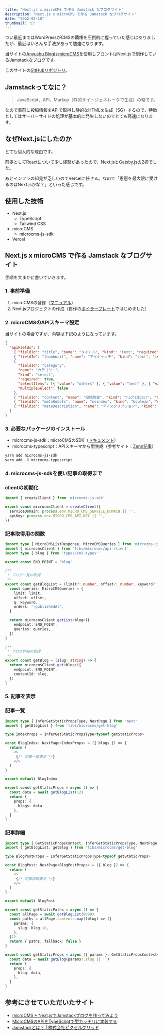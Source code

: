```yaml
---
title: "Next.js x microCMS で作る Jamstack なブログサイト"
description: "Next.js x microCMS で作る Jamstack なブログサイト"
date: "2022-02-10"
thumbnail: "🤖"
---
```


つい最近まではWordPressがCMSの覇権を圧倒的に握っていた感じはありましたが、最近はいろんな手法があって勉強になります。

当サイトの[Anyushu Blog](https://anyushu.com/)は[microCMS](https://microcms.io/)を使用しフロントはNext.jsで制作しているJamstackなブログです。

このサイトの[GitHubリポジトリ](https://github.com/anyushu/microCMS-blog-nextjs-ts)。

## Jamstackってなに？

> JavaScript、API、Markup（静的サイトジェネレータで生成）の略です。

なので事前に投稿情報をAPIで取得し静的なHTMLを生成（SG）するので、特徴としてはサーバーサイドの処理が基本的に発生しないのでとても高速になります。

## なぜNext.jsにしたのか

とても個人的な理由です。

前提としてReactについて少し経験があったので、Next.jsとGatsby.jsの2択でした。

あとインフラの知見が乏しいのでVercelに任せる。なので「恩恵を最大限に受けるのはNext.jsかな？」といった感じです。

## 使用した技術

- Next.js
  - TypeScript
  - Tailwind CSS
- microCMS
  - microcms-js-sdk
- Vercel

## Next.js x microCMS で作る Jamstack なブログサイト

手順を大まかに書いていきます。

### 1. 事前準備

1. microCMSの登録（[マニュアル](https://document.microcms.io/manual/getting-started)）
2. Next.jsプロジェクトの作成（自作の[ボイラープレート](https://github.com/anyushu/next-ts-boilerplate)ではじめました）

### 2. microCMSのAPIスキーマ設定

当サイトの場合ですが、内容は下記のようになっています。

```json
{
  "apiFields": [
    { "fieldId": "title", "name": "タイトル", "kind": "text", "required": true, "isUnique": false },
    { "fieldId": "thumbnail", "name": "アイキャッチ", "kind": "text", "isUnique": false },
    {
      "fieldId": "category",
      "name": "カテゴリー",
      "kind": "select",
      "required": true,
      "selectItems": [{ "value": "others" }, { "value": "tech" }, { "value": "idea" }, { "value": "column" }],
      "multipleSelect": false
    },
    { "fieldId": "content", "name": "投稿内容", "kind": "richEditor", "required": true },
    { "fieldId": "metaRobots", "name": "noindex", "kind": "boolean", "description": "チェックすると`noindex`にります" },
    { "fieldId": "metaDescription", "name": "ディスクリプション", "kind": "textArea" }
  ]
}

```

### 3. 必要なパッケージのインストール

- microcms-js-sdk：microCMSのSDK（[ドキュメント](https://document.microcms.io/tutorial/next/next-top)）
- microcms-typescript：APIスキーマから型生成（参考サイト：[Zenn記事](https://zenn.dev/sora_kumo/articles/2876c8f98eca56)）

```bash
yarn add microcms-js-sdk
yarn add -D microcms-typescript

```

### 4. microcms-js-sdkを使い記事の取得まで

### clientの初期化

```typescript
import { createClient } from 'microcms-js-sdk'

export const microcmsClient = createClient({
  serviceDomain: process.env.MICRO_CMS_SERVICE_DOMAIN || '',
  apiKey: process.env.MICRO_CMS_API_KEY || '',
})

```

### 記事取得用の関数

```typescript
import type { MicroCMSListResponse, MicroCMSQueries } from 'microcms-js-sdk'
import { microcmsClient } from 'libs/microcms/api-client'
import type { blog } from 'types/cms-types'

export const END_POINT = 'blog'

/**
 * ブログ一覧の取得
 */
export const getBlogList = (limit?: number, offset?: number, keyword?: string) => {
  const queries: MicroCMSQueries = {
    limit: limit,
    offset: offset,
    q: keyword,
    orders: '-publishedAt',
  }

  return microcmsClient.getList<blog>({
    endpoint: END_POINT,
    queries: queries,
  })
}

/**
 * ブログ詳細の取得
 */
export const getBlog = (slug: string) => {
  return microcmsClient.get<blog>({
    endpoint: END_POINT,
    contentId: slug,
  })
}

```

### 5. 記事を表示

### 記事一覧

```typescript
import type { InferGetStaticPropsType, NextPage } from 'next'
import { getBlogList } from 'libs/microcms/get-blog'

type IndexProps = InferGetStaticPropsType<typeof getStaticProps>

const BlogIndex: NextPage<IndexProps> = ({ blogs }) => {
  return (
    <>
     {/* 記事一覧表示 */}
    </>
  )
}

export default BlogIndex

export const getStaticProps = async () => {
  const data = await getBlogList(12)
  return {
    props: {
      blogs: data,
    },
  }
}

```

### 記事詳細

```typescript
import type { GetStaticPropsContext, InferGetStaticPropsType, NextPage } from 'next'
import { getBlogList, getBlog } from 'libs/microcms/get-blog'

type BlogPostProps = InferGetStaticPropsType<typeof getStaticProps>

const BlogPost: NextPage<BlogPostProps> = ({ blog }) => {
  return (
    <>
     {/* 記事詳細表示 */}
    </>
  )
}

export default BlogPost

export const getStaticPaths = async () => {
  const allPage = await getBlogList(9999)
  const paths = allPage.contents.map((blog) => ({
    params: {
      slug: blog.id,
    },
  }))
  return { paths, fallback: false }
}

export const getStaticProps = async ({ params }: GetStaticPropsContext<{ slug: string }>) => {
  const data = await getBlog(params?.slug || '')
  return {
    props: {
      blog: data,
    },
  }
}

```

## 参考にさせていただいたサイト

- [microCMS + Next.jsでJamstackブログを作ってみよう](https://blog.microcms.io/microcms-next-jamstack-blog/)
- [MicroCMSのAPIをTypeScriptで型カッチリに実装する](https://zenn.dev/sora_kumo/articles/2876c8f98eca56)
- [Jamstackとは？ | 株式会社ピクセルグリッド](https://www.pxgrid.com/jamstack/)
